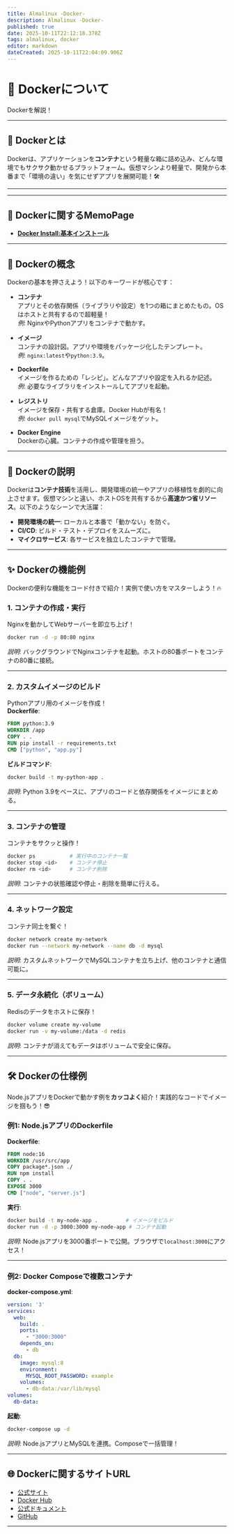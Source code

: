 ```yaml
---
title: Almalinux -Docker-
description: Almalinux -Docker-
published: true
date: 2025-10-11T22:12:18.378Z
tags: almalinux, docker
editor: markdown
dateCreated: 2025-10-11T22:04:09.906Z
---
```


# 🚀 Dockerについて

Dockerを解説！

---

## 🐳 **Dockerとは**
Dockerは、アプリケーションを**コンテナ**という軽量な箱に詰め込み、どんな環境でもサクサク動かせるプラットフォーム。仮想マシンより軽量で、開発から本番まで「環境の違い」を気にせずアプリを展開可能！🛠️

---



---

## 📜 Dockerに関するMemoPage

- [**Docker Install:基本インストール**]()

---

## 🧠 **Dockerの概念**
Dockerの基本を押さえよう！以下のキーワードが核心です：

- **コンテナ**  
  アプリとその依存関係（ライブラリや設定）を1つの箱にまとめたもの。OSはホストと共有するので超軽量！  
  *例*: NginxやPythonアプリをコンテナで動かす。

- **イメージ**  
  コンテナの設計図。アプリや環境をパッケージ化したテンプレート。  
  *例*: `nginx:latest`や`python:3.9`。

- **Dockerfile**  
  イメージを作るための「レシピ」。どんなアプリや設定を入れるか記述。  
  *例*: 必要なライブラリをインストールしてアプリを起動。

- **レジストリ**  
  イメージを保存・共有する倉庫。Docker Hubが有名！  
  *例*: `docker pull mysql`でMySQLイメージをゲット。

- **Docker Engine**  
  Dockerの心臓。コンテナの作成や管理を担う。

---

## 📖 **Dockerの説明**
Dockerは**コンテナ技術**を活用し、開発環境の統一やアプリの移植性を劇的に向上させます。仮想マシンと違い、ホストOSを共有するから**高速かつ省リソース**。以下のようなシーンで大活躍：
- **開発環境の統一**: ローカルと本番で「動かない」を防ぐ。
- **CI/CD**: ビルド・テスト・デプロイをスムーズに。
- **マイクロサービス**: 各サービスを独立したコンテナで管理。

---

## ✨ **Dockerの機能例**
Dockerの便利な機能をコード付きで紹介！実例で使い方をマスターしよう！🔥

### 1. **コンテナの作成・実行**  
Nginxを動かしてWebサーバーを即立ち上げ！  
```bash
docker run -d -p 80:80 nginx
```
*説明*: バックグラウンドでNginxコンテナを起動。ホストの80番ポートをコンテナの80番に接続。

---

### 2. **カスタムイメージのビルド**  
Pythonアプリ用のイメージを作成！  
**Dockerfile**:
```dockerfile
FROM python:3.9
WORKDIR /app
COPY . .
RUN pip install -r requirements.txt
CMD ["python", "app.py"]
```
**ビルドコマンド**:
```bash
docker build -t my-python-app .
```
*説明*: Python 3.9をベースに、アプリのコードと依存関係をイメージにまとめる。

---

### 3. **コンテナの管理**  
コンテナをサクッと操作！  
```bash
docker ps           # 実行中のコンテナ一覧
docker stop <id>    # コンテナ停止
docker rm <id>      # コンテナ削除
```
*説明*: コンテナの状態確認や停止・削除を簡単に行える。

---

### 4. **ネットワーク設定**  
コンテナ同士を繋ぐ！  
```bash
docker network create my-network
docker run --network my-network --name db -d mysql
```
*説明*: カスタムネットワークでMySQLコンテナを立ち上げ、他のコンテナと通信可能に。

---

### 5. **データ永続化（ボリューム）**  
Redisのデータをホストに保存！  
```bash
docker volume create my-volume
docker run -v my-volume:/data -d redis
```
*説明*: コンテナが消えてもデータはボリュームで安全に保存。

---

## 🛠️ **Dockerの仕様例**
Node.jsアプリをDockerで動かす例を**カッコよく**紹介！実践的なコードでイメージを掴もう！😎

### **例1: Node.jsアプリのDockerfile**
**Dockerfile**:
```dockerfile
FROM node:16
WORKDIR /usr/src/app
COPY package*.json ./
RUN npm install
COPY . .
EXPOSE 3000
CMD ["node", "server.js"]
```
**実行**:
```bash
docker build -t my-node-app .         # イメージをビルド
docker run -d -p 3000:3000 my-node-app # コンテナ起動
```
*説明*: Node.jsアプリを3000番ポートで公開。ブラウザで`localhost:3000`にアクセス！

---

### **例2: Docker Composeで複数コンテナ**
**docker-compose.yml**:
```yaml
version: '3'
services:
  web:
    build: .
    ports:
      - "3000:3000"
    depends_on:
      - db
  db:
    image: mysql:8
    environment:
      MYSQL_ROOT_PASSWORD: example
    volumes:
      - db-data:/var/lib/mysql
volumes:
  db-data:
```
**起動**:
```bash
docker-compose up -d
```
*説明*: Node.jsアプリとMySQLを連携。Composeで一括管理！

---

## 🌐 **Dockerに関するサイトURL**
- [公式サイト](https://www.docker.com/)  
- [Docker Hub](https://hub.docker.com/)  
- [公式ドキュメント](https://docs.docker.com/)  
- [GitHub](https://github.com/docker)

---
